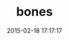 ---
layout: post
title:  "bones"
repo:   "TwP/bones"
date:   2015-02-18 17:17:17
gemurl: http://rubygems.org/gems/bones
---